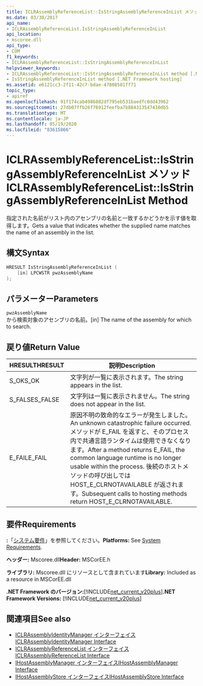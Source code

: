 ```yaml
---
title: ICLRAssemblyReferenceList::IsStringAssemblyReferenceInList メソッド
ms.date: 03/30/2017
api_name:
- ICLRAssemblyReferenceList.IsStringAssemblyReferenceInList
api_location:
- mscoree.dll
api_type:
- COM
f1_keywords:
- ICLRAssemblyReferenceList::IsStringAssemblyReferenceInList
helpviewer_keywords:
- ICLRAssemblyReferenceList::IsStringAssemblyReferenceInList method [.NET Framework hosting]
- IsStringAssemblyReferenceInList method [.NET Framework hosting]
ms.assetid: e6121cc3-2f11-42c7-bdae-47808581ff71
topic_type:
- apiref
ms.openlocfilehash: 91f174cab4986882df795eb531baedfc0dd43962
ms.sourcegitcommit: 27db07ffb26f76912feefba7b884313547410db5
ms.translationtype: MT
ms.contentlocale: ja-JP
ms.lasthandoff: 05/19/2020
ms.locfileid: "83615866"
---
```

# <a name="iclrassemblyreferencelistisstringassemblyreferenceinlist-method"></a><span data-ttu-id="b6c29-102">ICLRAssemblyReferenceList::IsStringAssemblyReferenceInList メソッド</span><span class="sxs-lookup"><span data-stu-id="b6c29-102">ICLRAssemblyReferenceList::IsStringAssemblyReferenceInList Method</span></span>
<span data-ttu-id="b6c29-103">指定された名前がリスト内のアセンブリの名前と一致するかどうかを示す値を取得します。</span><span class="sxs-lookup"><span data-stu-id="b6c29-103">Gets a value that indicates whether the supplied name matches the name of an assembly in the list.</span></span>  
  
## <a name="syntax"></a><span data-ttu-id="b6c29-104">構文</span><span class="sxs-lookup"><span data-stu-id="b6c29-104">Syntax</span></span>  
  
```cpp  
HRESULT IsStringAssemblyReferenceInList (  
    [in] LPCWSTR pwzAssemblyName  
);  
```  
  
## <a name="parameters"></a><span data-ttu-id="b6c29-105">パラメーター</span><span class="sxs-lookup"><span data-stu-id="b6c29-105">Parameters</span></span>  
 `pwzAssemblyName`  
 <span data-ttu-id="b6c29-106">から検索対象のアセンブリの名前。</span><span class="sxs-lookup"><span data-stu-id="b6c29-106">[in] The name of the assembly for which to search.</span></span>  
  
## <a name="return-value"></a><span data-ttu-id="b6c29-107">戻り値</span><span class="sxs-lookup"><span data-stu-id="b6c29-107">Return Value</span></span>  
  
|<span data-ttu-id="b6c29-108">HRESULT</span><span class="sxs-lookup"><span data-stu-id="b6c29-108">HRESULT</span></span>|<span data-ttu-id="b6c29-109">説明</span><span class="sxs-lookup"><span data-stu-id="b6c29-109">Description</span></span>|  
|-------------|-----------------|  
|<span data-ttu-id="b6c29-110">S_OK</span><span class="sxs-lookup"><span data-stu-id="b6c29-110">S_OK</span></span>|<span data-ttu-id="b6c29-111">文字列が一覧に表示されます。</span><span class="sxs-lookup"><span data-stu-id="b6c29-111">The string appears in the list.</span></span>|  
|<span data-ttu-id="b6c29-112">S_FALSE</span><span class="sxs-lookup"><span data-stu-id="b6c29-112">S_FALSE</span></span>|<span data-ttu-id="b6c29-113">文字列は一覧に表示されません。</span><span class="sxs-lookup"><span data-stu-id="b6c29-113">The string does not appear in the list.</span></span>|  
|<span data-ttu-id="b6c29-114">E_FAIL</span><span class="sxs-lookup"><span data-stu-id="b6c29-114">E_FAIL</span></span>|<span data-ttu-id="b6c29-115">原因不明の致命的なエラーが発生しました。</span><span class="sxs-lookup"><span data-stu-id="b6c29-115">An unknown catastrophic failure occurred.</span></span> <span data-ttu-id="b6c29-116">メソッドが E_FAIL を返すと、そのプロセス内で共通言語ランタイムは使用できなくなります。</span><span class="sxs-lookup"><span data-stu-id="b6c29-116">After a method returns E_FAIL, the common language runtime is no longer usable within the process.</span></span> <span data-ttu-id="b6c29-117">後続のホストメソッドの呼び出しでは HOST_E_CLRNOTAVAILABLE が返されます。</span><span class="sxs-lookup"><span data-stu-id="b6c29-117">Subsequent calls to hosting methods return HOST_E_CLRNOTAVAILABLE.</span></span>|  
  
## <a name="requirements"></a><span data-ttu-id="b6c29-118">要件</span><span class="sxs-lookup"><span data-stu-id="b6c29-118">Requirements</span></span>  
 <span data-ttu-id="b6c29-119">**:**「[システム要件](../../get-started/system-requirements.md)」を参照してください。</span><span class="sxs-lookup"><span data-stu-id="b6c29-119">**Platforms:** See [System Requirements](../../get-started/system-requirements.md).</span></span>  
  
 <span data-ttu-id="b6c29-120">**ヘッダー:** Mscoree.dll</span><span class="sxs-lookup"><span data-stu-id="b6c29-120">**Header:** MSCorEE.h</span></span>  
  
 <span data-ttu-id="b6c29-121">**ライブラリ:** Mscoree.dll にリソースとして含まれています</span><span class="sxs-lookup"><span data-stu-id="b6c29-121">**Library:** Included as a resource in MSCorEE.dll</span></span>  
  
 <span data-ttu-id="b6c29-122">**.NET Framework のバージョン:**[!INCLUDE[net_current_v20plus](../../../../includes/net-current-v20plus-md.md)]</span><span class="sxs-lookup"><span data-stu-id="b6c29-122">**.NET Framework Versions:** [!INCLUDE[net_current_v20plus](../../../../includes/net-current-v20plus-md.md)]</span></span>  
  
## <a name="see-also"></a><span data-ttu-id="b6c29-123">関連項目</span><span class="sxs-lookup"><span data-stu-id="b6c29-123">See also</span></span>

- [<span data-ttu-id="b6c29-124">ICLRAssemblyIdentityManager インターフェイス</span><span class="sxs-lookup"><span data-stu-id="b6c29-124">ICLRAssemblyIdentityManager Interface</span></span>](iclrassemblyidentitymanager-interface.md)
- [<span data-ttu-id="b6c29-125">ICLRAssemblyReferenceList インターフェイス</span><span class="sxs-lookup"><span data-stu-id="b6c29-125">ICLRAssemblyReferenceList Interface</span></span>](iclrassemblyreferencelist-interface.md)
- [<span data-ttu-id="b6c29-126">IHostAssemblyManager インターフェイス</span><span class="sxs-lookup"><span data-stu-id="b6c29-126">IHostAssemblyManager Interface</span></span>](ihostassemblymanager-interface.md)
- [<span data-ttu-id="b6c29-127">IHostAssemblyStore インターフェイス</span><span class="sxs-lookup"><span data-stu-id="b6c29-127">IHostAssemblyStore Interface</span></span>](ihostassemblystore-interface.md)

